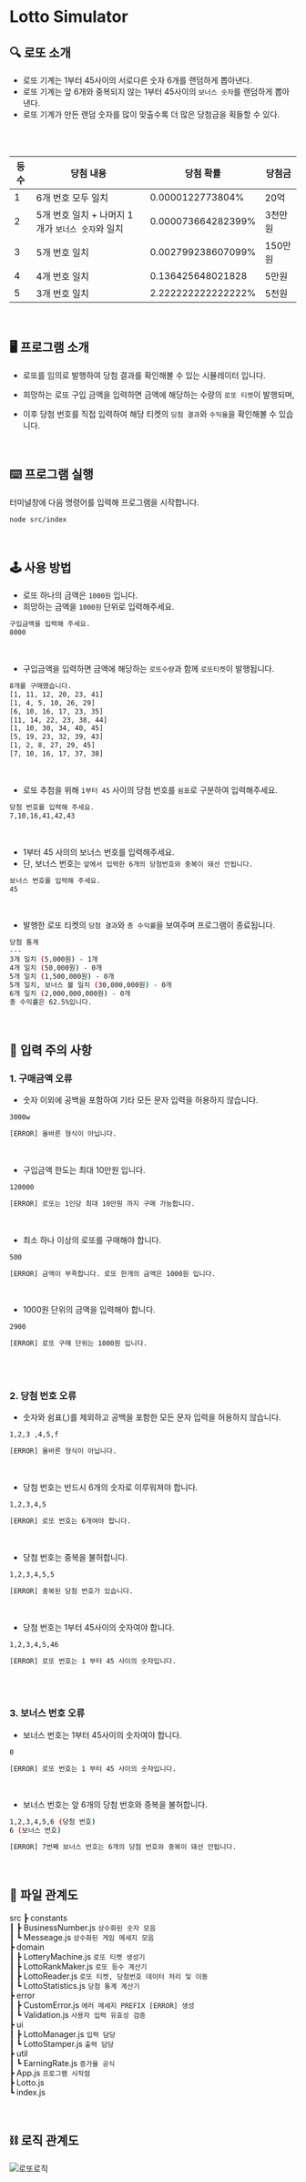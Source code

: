 # Lotto Simulator

## 🔍 로또 소개
- 로또 기계는 1부터 45사이의 서로다른 숫자 6개를 랜덤하게 뽑아낸다.
- 로또 기계는 앞 6개와 중복되지 않는 1부터 45사이의 `보너스 숫자`를 랜덤하게 뽑아낸다.
- 로또 기계가 만든 랜덤 숫자를 많이 맞출수록 더 많은 당첨금을 획들할 수 있다.
<br>
<br>

|등수|당첨 내용|당첨 확률|당첨금|          
|---|---|---|---|         
|1|6개 번호 모두 일치|0.0000122773804%|20억|
|2|5개 번호 일치 + 나머지 1개가 `보너스 숫자`와 일치|0.000073664282399%|3천만원|
|3|5개 번호 일치|0.002799238607099%|150만원|
|4|4개 번호 일치|0.136425648021828|5만원|
|5|3개 번호 일치|2.222222222222222%|5천원|

<br>

## 🖥️ 프로그램 소개

- 로또를 임의로 발행하여 당첨 결과를 확인해볼 수 있는 시뮬레이터 입니다.  

- 희망하는 로또 구입 금액을 입력하면 금액에 해당하는 수량의 `로또 티켓`이 발행되며, 

- 이후 당첨 번호를 직접 입력하여 해당 티켓의 `딩첨 결과`와 `수익율`을 확인해볼 수 있습니다.     


<br>

## ⌨️  프로그램 실행
터미널창에 다음 명령어를 입력해 프로그램을 시작합니다.     

```bash
node src/index
```
<br>

## 🕹️  사용 방법
- 로또 하나의 금액은 `1000원` 입니다.
- 희망하는 금액을 `1000원` 단위로 입력해주세요.     
~~~bash
구입금액을 입력해 주세요.
8000
~~~

<br>

- 구입금액을 입력하면 금액에 해당하는 `로또수량`과 함께 `로또티켓`이 발행됩니다.
~~~bash
8개를 구매했습니다.
[1, 11, 12, 20, 23, 41]
[1, 4, 5, 10, 26, 29]
[6, 10, 16, 17, 23, 35]
[11, 14, 22, 23, 38, 44]
[1, 10, 30, 34, 40, 45]
[5, 19, 23, 32, 39, 43]
[1, 2, 8, 27, 29, 45]
[7, 10, 16, 17, 37, 38]
~~~

<br>

- 로또 추첨을 위해 `1부터 45` 사이의 당첨 번호를 `쉼표`로 구분하여 입력해주세요.
~~~bash
당첨 번호를 입력해 주세요.
7,10,16,41,42,43
~~~

<br>

- 1부터 45 사의의 보너스 번호를 입력해주세요.      
- 단, 보너스 번호는 `앞에서 입력한 6개의 당첨번호와 중복이 돼선 안됩니다.`     
~~~bash
보너스 번호를 입력해 주세요.
45
~~~

<br>

- 발행한 로또 티켓의 `당첨 결과`와 `총 수익률`을 보여주며 프로그램이 종료됩니다.     
~~~bash
당첨 통계
---
3개 일치 (5,000원) - 1개
4개 일치 (50,000원) - 0개
5개 일치 (1,500,000원) - 0개
5개 일치, 보너스 볼 일치 (30,000,000원) - 0개
6개 일치 (2,000,000,000원) - 0개
총 수익률은 62.5%입니다.
~~~

<br>

## 🚨 입력 주의 사항

### 1. 구매금액 오류

- 숫자 이외에 공백을 포함하여 기타 모든 문자 입력을 허용하지 않습니다.
~~~bash
3000w

[ERROR] 올바른 형식이 아닙니다.
~~~
<br>

- 구입금액 한도는 최대 10만원 입니다.
~~~bash
120000

[ERROR] 로또는 1인당 최대 10만원 까지 구매 가능합니다.
~~~
<br>

- 최소 하나 이상의 로또를 구매해야 합니다.
~~~bash
500

[ERROR] 금액이 부족합니다. 로또 한개의 금액은 1000원 입니다.
~~~
<br>

- 1000원 단위의 금액을 입력해야 합니다.
```bash
2900

[ERROR] 로또 구매 단위는 1000원 입니다.
```
<br>
<br>

### 2. 당첨 번호 오류
- 숫자와 쉼표(,)를 제외하고 공백을 포함한 모든 문자 입력을 허용하지 않습니다.    
```bash
1,2,3 ,4,5,f

[ERROR] 올바른 형식이 아닙니다.
```
<br>

- 당첨 번호는 반드시 6개의 숫자로 이루워져야 합니다.
```bash
1,2,3,4,5

[ERROR] 로또 번호는 6개여야 합니다.
```
<br>

- 당첨 번호는 중복을 불허합니다.
```bash
1,2,3,4,5,5

[ERROR] 중복된 당첨 번호가 있습니다.
```
<br>

- 당첨 번호는 1부터 45사이의 숫자여야 합니다.
```bash
1,2,3,4,5,46

[ERROR] 로또 번호는 1 부터 45 사이의 숫자입니다.
```
<br>

<br>

### 3. 보너스 번호 오류
- 보너스 번호는 1부터 45사이의 숫자여야 합니다.
```bash
0

[ERROR] 로또 번호는 1 부터 45 사이의 숫자입니다.
```
<br>

- 보너스 번호는 앞 6개의 당첨 번호와 중복을 불허합니다.
```bash
1,2,3,4,5,6 (당첨 번호)
6 (보너스 번호)

[ERROR] 7번째 보너스 번호는 6개의 당첨 번호와 중복이 돼선 안됩니다.
```
<br>

## 📂 파일 관계도    
       

src
 ┣ constants       
 ┃ ┣ BusinessNumber.js   `상수화된 숫자 모음`       
 ┃ ┗ Messeage.js   `상수화된 게임 메세지 모음`      
 ┣ domain       
 ┃ ┣ LotteryMachine.js   `로또 티켓 생성기`     
 ┃ ┣ LottoRankMaker.js   `로또 등수 계산기`      
 ┃ ┣ LottoReader.js   `로또 티켓, 당첨번호 데이터 처리 및 이동`       
 ┃ ┗ LottoStatistics.js   `당첨 통계 계산기`      
 ┣ error       
 ┃ ┣ CustomError.js  `에러 메세지 PREFIX [ERROR] 생성`       
 ┃ ┗ Validation.js   `사용자 입력 유효성 검증`        
 ┣ ui        
 ┃ ┣ LottoManager.js   `입력 담당`        
 ┃ ┗ LottoStamper.js   `출력 담당`      
 ┣ util       
 ┃ ┗ EarningRate.js   `증가율 공식`      
 ┣ App.js   `프로그램 시작점`      
 ┣ Lotto.js       
 ┗ index.js       

<br>

## ⛓️ 로직 관계도

![로또로직](lottoimage.png)
